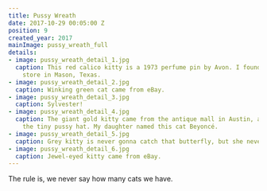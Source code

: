 ```yaml
---
title: Pussy Wreath
date: 2017-10-29 00:05:00 Z
position: 9
created_year: 2017
mainImage: pussy_wreath_full
details:
- image: pussy_wreath_detail_1.jpg
  caption: This red calico kitty is a 1973 perfume pin by Avon. I found it at a thrift
    store in Mason, Texas.
- image: pussy_wreath_detail_2.jpg
  caption: Winking green cat came from eBay.
- image: pussy_wreath_detail_3.jpg
  caption: Sylvester!
- image: pussy_wreath_detail_4.jpg
  caption: The giant gold kitty came from the antique mall in Austin, and I knitted
    the tiny pussy hat. My daughter named this cat Beyoncé.
- image: pussy_wreath_detail_5.jpg
  caption: Grey kitty is never gonna catch that butterfly, but she never stops trying.
- image: pussy_wreath_detail_6.jpg
  caption: Jewel-eyed kitty came from eBay.
---
```


The rule is, we never say how many cats we have.
